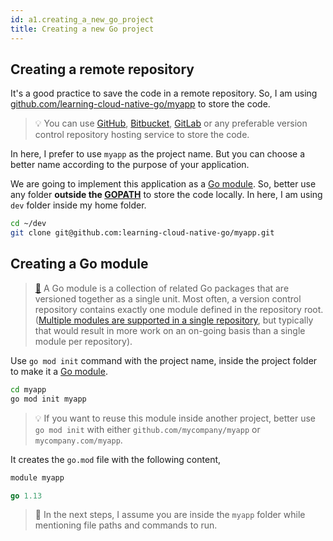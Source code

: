 ```yaml
---
id: a1.creating_a_new_go_project
title: Creating a new Go project
---
```


## Creating a remote repository
It's a good practice to save the code in a remote repository. So, I am using [github.com/learning-cloud-native-go/myapp](https://github.com/learning-cloud-native-go/myapp) to store the code.

>💡 You can use [GitHub](https://github.com/), [Bitbucket](https://bitbucket.org/), [GitLab](https://gitlab.com/) or any preferable version control repository hosting service to store the code.

In here, I prefer to use `myapp` as the project name. But you can choose a better name according to the purpose of your application.

We are going to implement this application as a [Go module](https://github.com/golang/go/wiki/Modules). So, better use any folder **outside the [GOPATH](https://golang.org/doc/code.html#GOPATH)** to store the code locally. In here, I am using `dev` folder inside my home folder.

```bash
cd ~/dev
git clone git@github.com:learning-cloud-native-go/myapp.git
```


## Creating a Go module
> [📖](https://github.com/golang/go/wiki/Modules#modules) A Go module is a collection of related Go packages that are versioned together as a single unit. Most often, a version control repository contains exactly one module defined in the repository root. ([Multiple modules are supported in a single repository](https://github.com/golang/go/wiki/Modules#faqs--multi-module-repositories), but typically that would result in more work on an on-going basis than a single module per repository).

Use `go mod init` command with the project name, inside the project folder to make it  a [Go module](https://blog.golang.org/using-go-modules).

```bash
cd myapp
go mod init myapp
```

>💡 If you want to reuse this module inside another project, better use `go mod init` with either `github.com/mycompany/myapp` or `mycompany.com/myapp`.

It creates the `go.mod` file with the following content,

```go
module myapp

go 1.13
```

>💭 In the next steps, I assume you are inside the `myapp` folder while mentioning file paths and commands to run.